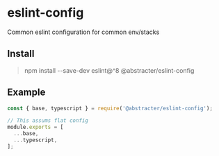 # eslint-config

Common eslint configuration for common env/stacks

## Install

> npm install --save-dev eslint@^8 @abstracter/eslint-config

## Example

```js
const { base, typescript } = require('@abstracter/eslint-config');

// This assums flat config
module.exports = [
  ...base,
  ...typescript,
];
```
